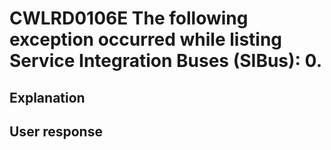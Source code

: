 # CWLRD0106E The following exception occurred while listing Service Integration Buses (SIBus): 0.

## Explanation

## User response